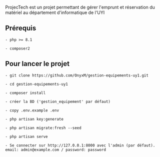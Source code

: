 ProjecTech est un projet permettant de gérer l'emprunt et réservation du matériel au département d'informatique de l'UYI

## Prérequis
    - php >= 8.1

    - composer2

## Pour lancer le projet
    - git clone https://github.com/OnyxM/gestion-equipements-uy1.git

    - cd gestion-equipements-uy1

    - composer install

    - créer la BD ('gestion_equipement' par défaut)

    - copy .env.example .env

    - php artisan key:generate 

    - php artisan migrate:fresh --seed

    - php artisan serve

    - Se connecter sur http://127.0.0.1:8000 avec l'admin (par défaut). email: admin@example.com / password: password
